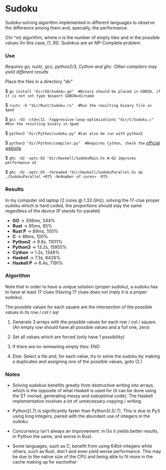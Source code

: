 # Sudoku
Sudoku-solving algorithm implemented in different languages to observe the difference among them and, specially, the performance.

O(_n_ ^_m_) algorithm, where _n_ is the number of empty tiles and _m_ the possible values (In this case, [1, 9]). Sudokus are an NP-Complete problem.

### Use
_Requires go, rustc, gcc, python2/3, Cython and ghc. Other compilers may yield different results_


Place the files in a directory "dir"

$ `go install "dir/GO/Sudoku.go"  #Binary should be placed in GOBIN, if it is not set type $export GOBIN=dirname`

$ `rustc -O "dir/Rust/Sudoku.rs"  #Run the resulting binary file in $pwd`

$ `gcc -O3 -std=c11 -faggressive-loop-optimizations "dir/C/Sudoku.c" #Run the resulting binary in $pwd`

$ `python3 "dir/Python/sudoku.py" #Can also be run with python2`

$ `python3 "dir/Python/compiler.py"  #Requires Cython, check the` [official website](https://cython.org/)

$ `ghc -O2 -optc-O3 "dir/Haskell/SudokuMain.hs #-O2 improves performance x5`

$ `ghc -O2 -optc-O3 -threaded "dir/Haskell/SudokuParallel.hs && ./SudokuParallel +RTS -N<Number of cores> -RTS` 

### Results
In my computer old laptop (2 cores @ 1.33 GHz), solving the 17-clue proper sudoku which is hard coded, the proportions should stay the same regardless of the device
(P stands for parallel)

  * **GO**     -> 306ms, 344%
  * **Rust**   -> 85ms, 95%
  * **Rust P** -> 89ms, 100%
  * **C**      -> 89ms, 100%
  * **Python2** -> 9.8s, 11011%
  * **Python3** -> 13.2s, 15955%
  * **Cython** -> 1.2s, 1348%
  * **Haskell** -> 7.3s, 8426%
  * **Haskell P** -> 6.4s, 7191%

### Algorithm
  Note that in order to have a unique solution (proper sudoku), a sudoku has to have at least 17 clues (Having 17 clues does not imply it is a proper sudoku).

  The possible values for each square are the intersection of the possible values in its row / col / sqr

  1. Generate 3 arrays with the possible values for each row / col / square. (An empty row should have all possible values and a full one, zero)

  2. Set all values which are forced (only have 1 possibility)

  3. If there are no remeaning empty tiles: END

  4. Else: Select a tile and, for each value, try to solve the sudoku by making a duplicates and assigning one of the possible values, goto (2.)


### Notes
  * Solving sudokus benefits greatly from destructive writing into arrays, which is the opposite of what Haskell is used for (it can be done using the ST monad, generating messy and suboptimal code). The Haskell implementation involves a lot of unnecessary copying / writing.

  * Python2(.7) is significantly faster than Python3(.5/.7). This is due to Py3 using long integers, paired with the abundant use of integers in the sudoku

  * Concurrency isn't always an improvement: in Go it yields better results, in Python the same, and worse in Rust.

  * Some languages, such as C, benefit from using 64bit-integers while others, such as Rust, don't and even yield worse performance. This may be due to the native size of the CPU and being able to fit more in the cache making up for eachother